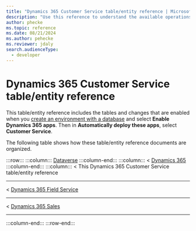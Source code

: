 ```yaml
---
title: "Dynamics 365 Customer Service table/entity reference | Microsoft Docs"
description: "Use this reference to understand the available operations that can be performed for specific tables, the default columns/attributes of each table/entity and the relationships between tables in Dynamics 365 Customer Service "
author: phecke
ms.topic: reference
ms.date: 08/21/2024
ms.author: pehecke
ms.reviewer: jdaly
search.audienceType: 
  - developer
---
```

# Dynamics 365 Customer Service table/entity reference

This table/entity reference includes the tables and changes that are enabled when you [create an environment with a database](/power-platform/admin/create-environment#create-an-environment-with-a-database) and select **Enable Dynamics 365 apps**. Then in **Automatically deploy these apps**, select **Customer Service**.


The following table shows how these table/entity reference documents are organized.


:::row:::
   :::column:::
      [Dataverse](/power-apps/developer/data-platform/reference/about-entity-reference)
   :::column-end:::
   :::column:::
      &lt; [Dynamics 365](../../../developer/about-entity-reference.md)
   :::column-end:::
      :::column:::
      &lt; This Dynamics 365 Customer Service table/entity reference<hr />
      &lt; [Dynamics 365 Field Service](../../../field-service/developer/about-entity-reference.md)<hr />
      &lt; [Dynamics 365 Sales](../../../sales/developer/reference/about-entity-reference.md)<hr />
   :::column-end:::
:::row-end:::

